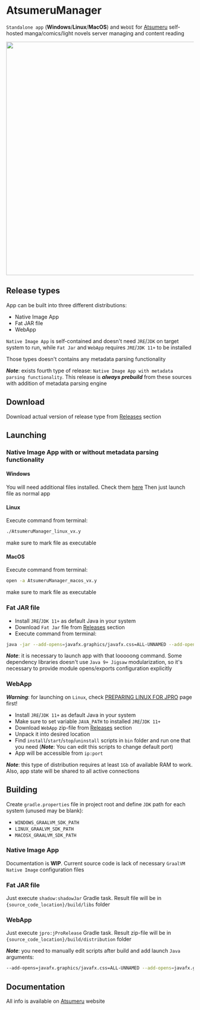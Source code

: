 # AtsumeruManager

`Standalone app` (**Windows**/**Linux**/**MacOS**) and `WebUI` for [Atsumeru](https://github.com/AtsumeruDev/Atsumeru) self-hosted manga/comics/light novels server managing and content reading

<p align="center">
  <img width="625" src="https://raw.githubusercontent.com/AtsumeruDev/AtsumeruManager/main/atsumeru_manager_app.png">
</p>

## Release types

App can be built into three different distributions:
- Native Image App
- Fat JAR file
- WebApp

`Native Image App` is self-contained and doesn't need `JRE`/`JDK` on target system to run, while `Fat Jar` and `WebApp` requires `JRE`/`JDK 11+` to be installed

Those types doesn't contains any metadata parsing functionality

***Note***: exists fourth type of release: `Native Image App with metadata parsing functionality`. This release is ***always prebuild*** from these sources with addition of metadata parsing engine

## Download

Download actual version of release type from [Releases](https://github.com/AtsumeruDev/AtsumeruManager/releases) section

## Launching

### Native Image App with or without metadata parsing functionality

#### Windows
You will need additional files installed. Check them [here](https://atsumeru.xyz/installation/#additional-required-applications)
Then just launch file as normal app

#### Linux
Execute command from terminal:
```bash
./AtsumeruManager_linux_vx.y
```
make sure to mark file as executable

#### MacOS
Execute command from terminal:
```bash
open -a AtsumeruManager_macos_vx.y
```
make sure to mark file as executable

### Fat JAR file
- Install `JRE`/`JDK 11+` as default Java in your system
- Download `Fat Jar` file from [Releases](https://github.com/AtsumeruDev/AtsumeruManager/releases) section
- Execute command from terminal:
```bash
java -jar --add-opens=javafx.graphics/javafx.css=ALL-UNNAMED --add-opens=javafx.graphics/com.sun.javafx.css=ALL-UNNAMED --add-opens=javafx.controls/javafx.scene.control=ALL-UNNAMED --add-opens=javafx.controls/javafx.scene.control.skin=ALL-UNNAMED --add-opens=java.base/java.lang.reflect=ALL-UNNAMED --add-opens=java.base/sun.nio.ch=ALL-UNNAMED --add-opens=java.base/java.io=ALL-UNNAMED --add-opens=javafx.controls/javafx.scene.control.skin=ALL-UNNAMED --add-opens=javafx.graphics/javafx.scene=ALL-UNNAMED --add-opens=javafx.base/com.sun.javafx.runtime=ALL-UNNAMED --add-opens=javafx.base/com.sun.javafx.collections=ALL-UNNAMED --add-opens=javafx.graphics/com.sun.javafx.css=ALL-UNNAMED --add-opens=javafx.graphics/com.sun.javafx.scene=ALL-UNNAMED --add-opens=javafx.graphics/com.sun.javafx.scene.traversal=ALL-UNNAMED --add-opens=javafx.graphics/javafx.scene=ALL-UNNAMED --add-opens=javafx.graphics/com.sun.glass.ui=ALL-UNNAMED --add-opens=javafx.graphics/com.sun.javafx.util=ALL-UNNAMED --add-opens=javafx.controls/com.sun.javafx.scene.control=ALL-UNNAMED --add-opens=javafx.controls/com.sun.javafx.scene.control.behavior=ALL-UNNAMED --add-opens=javafx.controls/javafx.scene.control.skin=ALL-UNNAMED --add-exports=javafx.base/com.sun.javafx.event=ALL-UNNAMED --add-exports=javafx.controls/javafx.scene.control=ALL-UNNAMED --add-exports=javafx.controls/com.sun.javafx.scene.control.behavior=ALL-UNNAMED --add-exports=javafx.controls/com.sun.javafx.scene.control.inputmap=ALL-UNNAMED --add-exports=javafx.graphics/com.sun.javafx.scene.traversal=ALL-UNNAMED --add-exports=javafx.controls/com.sun.javafx.scene.control=ALL-UNNAMED --add-exports=javafx.base/com.sun.javafx.binding=ALL-UNNAMED --add-exports=javafx.graphics/com.sun.javafx.stage=ALL-UNNAMED --add-exports=javafx.base/com.sun.javafx.event=ALL-UNNAMED --add-exports=javafx.graphics/com.sun.javafx.scene=ALL-UNNAMED --add-exports=javafx.graphics/com.sun.javafx.scene.traversal=ALL-UNNAMED --add-exports=javafx.graphics/com.sun.javafx.util=ALL-UNNAMED --add-exports=javafx.controls/com.sun.javafx.scene.control.behavior=ALL-UNNAMED --add-exports=javafx.controls/com.sun.javafx.scene.control=ALL-UNNAMED --add-exports=javafx.controls/com.sun.javafx.scene.control.inputmap=ALL-UNNAMED --add-exports=javafx.base/com.sun.javafx.event=ALL-UNNAMED --add-exports=javafx.base/com.sun.javafx.collections=ALL-UNNAMED --add-exports=javafx.base/com.sun.javafx.runtime=ALL-UNNAMED AtsumeruManager_vx.y.jar
```

***Note***: it is necessary to launch app with that looooong command. Some dependency libraries doesn't use `Java 9+ Jigsaw` modularization, so it's necessary to provide module opens/exports configuration explicitly

### WebApp
***Warning***: for launching on `Linux`, check [PREPARING LINUX FOR JPRO](https://www.jpro.one/docs/current/2.7/PREPARING_LINUX_FOR_JPRO) page first!

- Install `JRE`/`JDK 11+` as default Java in your system
- Make sure to set variable `JAVA_PATH` to installed `JRE`/`JDK 11+`
- Download `WebApp` zip-file from [Releases](https://github.com/AtsumeruDev/AtsumeruManager/releases) section
- Unpack it into desired location
- Find `install`/`start`/`stop`/`uninstall` scripts in `bin` folder and run one that you need (***Note***: You can edit this scripts to change default port)
- App will be accessible from `ip:port`

***Note***: this type of distribution requires at least `1Gb` of available RAM to work. Also, app state will be shared to all active connections

## Building

Create `gradle.properties` file in project root and define `JDK` path for each system (unused may be blank):
- `WINDOWS_GRAALVM_SDK_PATH`
- `LINUX_GRAALVM_SDK_PATH`
- `MACOSX_GRAALVM_SDK_PATH`

### Native Image App
Documentation is **WIP**. Current source code is lack of necessary `GraalVM Native Image` configuration files

### Fat JAR file
Just execute `shadow:shadowJar` Gradle task. Result file will be in `{source_code_location}/build/libs` folder

### WebApp
Just execute `jpro:jProRelease` Gradle task. Result zip-file will be in `{source_code_location}/build/distribution` folder

***Note***: you need to manually edit scripts after build and add launch `Java` arguments:
```bash
--add-opens=javafx.graphics/javafx.css=ALL-UNNAMED --add-opens=javafx.graphics/com.sun.javafx.css=ALL-UNNAMED --add-opens=javafx.controls/javafx.scene.control=ALL-UNNAMED --add-opens=javafx.controls/javafx.scene.control.skin=ALL-UNNAMED --add-opens=java.base/java.lang.reflect=ALL-UNNAMED --add-opens=java.base/sun.nio.ch=ALL-UNNAMED --add-opens=java.base/java.io=ALL-UNNAMED --add-opens=javafx.controls/javafx.scene.control.skin=ALL-UNNAMED --add-opens=javafx.graphics/javafx.scene=ALL-UNNAMED --add-opens=javafx.base/com.sun.javafx.runtime=ALL-UNNAMED --add-opens=javafx.base/com.sun.javafx.collections=ALL-UNNAMED --add-opens=javafx.graphics/com.sun.javafx.css=ALL-UNNAMED --add-opens=javafx.graphics/com.sun.javafx.scene=ALL-UNNAMED --add-opens=javafx.graphics/com.sun.javafx.scene.traversal=ALL-UNNAMED --add-opens=javafx.graphics/javafx.scene=ALL-UNNAMED --add-opens=javafx.graphics/com.sun.glass.ui=ALL-UNNAMED --add-opens=javafx.graphics/com.sun.javafx.util=ALL-UNNAMED --add-opens=javafx.controls/com.sun.javafx.scene.control=ALL-UNNAMED --add-opens=javafx.controls/com.sun.javafx.scene.control.behavior=ALL-UNNAMED --add-opens=javafx.controls/javafx.scene.control.skin=ALL-UNNAMED --add-exports=javafx.base/com.sun.javafx.event=ALL-UNNAMED --add-exports=javafx.controls/javafx.scene.control=ALL-UNNAMED --add-exports=javafx.controls/com.sun.javafx.scene.control.behavior=ALL-UNNAMED --add-exports=javafx.controls/com.sun.javafx.scene.control.inputmap=ALL-UNNAMED --add-exports=javafx.graphics/com.sun.javafx.scene.traversal=ALL-UNNAMED --add-exports=javafx.controls/com.sun.javafx.scene.control=ALL-UNNAMED --add-exports=javafx.base/com.sun.javafx.binding=ALL-UNNAMED --add-exports=javafx.graphics/com.sun.javafx.stage=ALL-UNNAMED --add-exports=javafx.base/com.sun.javafx.event=ALL-UNNAMED --add-exports=javafx.graphics/com.sun.javafx.scene=ALL-UNNAMED --add-exports=javafx.graphics/com.sun.javafx.scene.traversal=ALL-UNNAMED --add-exports=javafx.graphics/com.sun.javafx.util=ALL-UNNAMED --add-exports=javafx.controls/com.sun.javafx.scene.control.behavior=ALL-UNNAMED --add-exports=javafx.controls/com.sun.javafx.scene.control=ALL-UNNAMED --add-exports=javafx.controls/com.sun.javafx.scene.control.inputmap=ALL-UNNAMED --add-exports=javafx.base/com.sun.javafx.event=ALL-UNNAMED --add-exports=javafx.base/com.sun.javafx.collections=ALL-UNNAMED --add-exports=javafx.base/com.sun.javafx.runtime=ALL-UNNAMED 
```

## Documentation

All info is available on [Atsumeru](https://atsumeru.xyz) website
